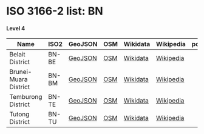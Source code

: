 # ISO 3166-2 list: BN


#### Level 4
Name | ISO2 | GeoJSON | OSM | Wikidata | Wikipedia | population 
--- | --- | --- | --- | --- | --- | --: 
Belait District | BN-BE | [GeoJSON](../../export/geojson/q8/iso2/BN/BN-BE.geojson) | [OSM](https://www.openstreetmap.org/relation/3853884) | [Wikidata](https://www.wikidata.org/wiki/Q40395) | [Wikipedia](http://en.wikipedia.org/wiki/en%3ABelait%20District) | 73,200
Brunei-Muara District | BN-BM | [GeoJSON](../../export/geojson/q8/iso2/BN/BN-BM.geojson) | [OSM](https://www.openstreetmap.org/relation/3853885) | [Wikidata](https://www.wikidata.org/wiki/Q153009) | [Wikipedia](http://en.wikipedia.org/wiki/en%3ABrunei-Muara%20District) | 307,000
Temburong District | BN-TE | [GeoJSON](../../export/geojson/q8/iso2/BN/BN-TE.geojson) | [OSM](https://www.openstreetmap.org/relation/7843853) | [Wikidata](https://www.wikidata.org/wiki/Q263285) | [Wikipedia](http://en.wikipedia.org/wiki/ms%3ADaerah%20Temburong) | 10,900
Tutong District | BN-TU | [GeoJSON](../../export/geojson/q8/iso2/BN/BN-TU.geojson) | [OSM](https://www.openstreetmap.org/relation/3853886) | [Wikidata](https://www.wikidata.org/wiki/Q40398) | [Wikipedia](http://en.wikipedia.org/wiki/en%3ATutong%20District) | 51,300
